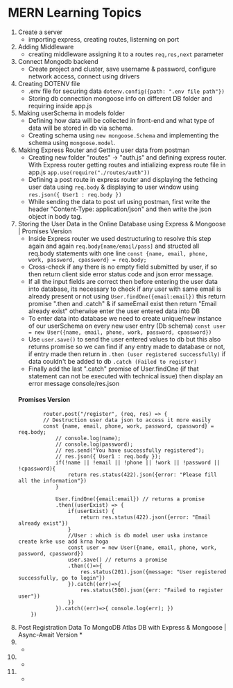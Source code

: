 # MERN Learning Topics
1. Create a server  
    * importing express, creating routes, listerning on port
2. Adding Middleware 
    * creating middleware assigning it to a routes ```req,res,next``` parameter
3. Connect Mongodb backend 
    * Create project and cluster, save username & password, configure network access, connect using drivers
4. Creating DOTENV file 
    * .env file for securing data ```dotenv.config({path: ".env file path"})```
    * Storing db connection mongoose info on different DB folder and requiring inside app.js
5. Making userSchema in models folder
    * Defining how data will be collected in front-end and what type of data will be stored in db via schema.
    * Creating schema using ```new mongoose.Schema``` and implementing the schema using ```mongoose.model```.
6. Making Express Router and Getting user data from postman
    * Creating new folder "routes" -> "auth.js" and defining express router. With Express router getting routes and intializing express route file in app.js ```app.use(require("./routes/auth"))```
    * Defining a post route in express router and displaying the fethcing user data using ```req.body``` & displaying to user window using ```res.json({ User1 : req.body })``` 
    * While sending the data to post url using postman, first write the header "Content-Type: application/json" and then write the json object in body tag.
7. Storing the User Data in the Online Database using Express & Mongoose | Promises Version
    * Inside Express router we used destructuring to resolve this step again and again ```req.body[name/email/pass]``` and structed all req.body statements with one line ```const {name, email, phone, work, password, cpassword} = req.body;```
    * Cross-check if any there is no empty field submitted by user, if so then return client side error status code and json error message.
    * If all the input fields are correct then before entering the user data into database, its necessary to check if any user with same email is already present or not using ```User.findOne({email:email})``` this return promise ".then and .catch" & if sameEmail exist then return "Email already exist" otherwise enter the user entered data into DB
    * To enter data into database we need to create unique/new instance of our  userSchema on every new user entry (Db schema) ```const user = new User({name, email, phone, work, password, cpassword})```
    * Use ```user.save()``` to send the user entered values to db but this also returns promise so we can find if any entry made to database or not, if entry made then return in ```.then (user registered successfully)``` if data couldn't be added to db ```.catch (Failed to register)```
    * Finally add the last ".catch" promise of User.findOne (if that statement can not be executed with technical issue) then display an error message console/res.json
    #### Promises Version
    ```
            router.post("/register", (req, res) => {
            // Destruction user data json to access it more easily
            const {name, email, phone, work, password, cpassword} = req.body;
                // console.log(name);
                // console.log(password);
                // res.send("You have successfully registered");
                // res.json({ User1 : req.body });
                if(!name || !email || !phone || !work || !password || !cpassword){
                    return res.status(422).json({error: "Please fill all the information"})
                }

                User.findOne({email:email}) // returns a promise
                .then((userExist) => {
                    if(userExist) {
                        return res.status(422).json({error: "Email already exist"})
                    }
                    //User : which is db model user uska instance create krke use add krna hoga
                    const user = new User({name, email, phone, work, password, cpassword})
                    user.save() // returns a promise
                    .then(()=>{
                        res.status(201).json({message: "User registered successfully, go to login"})
                    }).catch((err)=>{
                        res.status(500).json({err: "Failed to register user"})
                    })
                }).catch((err)=>{ console.log(err); })
        })

    ```
8. Post Registration Data To MongoDB Atlas DB with Express & Mongoose | Async-Await Version
    * 
9. 
    *
10. 
    *
11. 
    *

